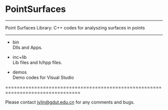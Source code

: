 # PointSurfaces
********************************************************************************
Point Surfaces Library: C++ codes for analyszing surfaces in points
********************************************************************************

- bin\
Dlls and Apps.


- inc+lib\
Lib files and h/hpp files.


- demos\
Demo codes for Visual Studio 


================================================================================

Please contact jylin@gdut.edu.cn for any comments and bugs.
